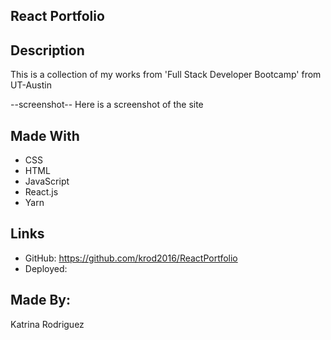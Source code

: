 ## React Portfolio

## Description
This is a collection of my works from 'Full Stack Developer Bootcamp' from UT-Austin

--screenshot--
Here is a screenshot of the site

## Made With
* CSS
* HTML
* JavaScript
* React.js
* Yarn

## Links
* GitHub: https://github.com/krod2016/ReactPortfolio
* Deployed: 

## Made By:
Katrina Rodriguez